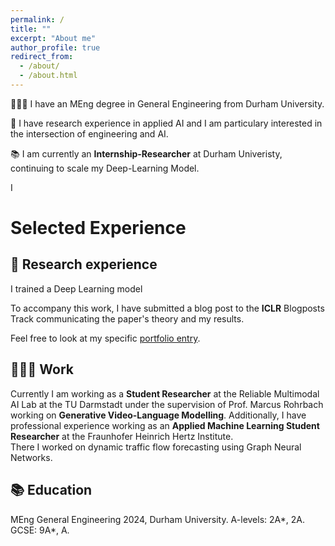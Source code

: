 ```yaml
---
permalink: /
title: ""
excerpt: "About me"
author_profile: true
redirect_from: 
  - /about/
  - /about.html
---
```





👨🏻‍💻 I have an MEng degree in General Engineering from Durham University.

🔬 I have research experience in applied AI and I am particulary interested in the intersection of engineering and AI.

📚 I am currently an **Internship-Researcher** at Durham Univeristy, continuing to scale my Deep-Learning Model.

 I

# Selected Experience

## 📜 Research experience
I trained a Deep Learning model

To accompany this work, I have submitted a blog post to the **ICLR** Blogposts Track communicating the paper's theory and my results.

Feel free to look at my specific [portfolio entry](https://sudo-boris.github.io/portfolio/RCPPO/).

## 👨🏻‍🔬 Work
Currently I am working as a **Student Researcher** at the Reliable Multimodal AI Lab at the TU Darmstadt under the supervision of Prof. Marcus Rohrbach working on **Generative Video-Language Modelling**.
Additionally, I have professional experience working as an **Applied Machine Learning Student Researcher** at the Fraunhofer Heinrich Hertz Institute. \
There I worked on dynamic traffic flow forecasting using Graph Neural Networks.

## 📚 Education
MEng General Engineering 2024, Durham University.
A-levels: 2A*, 2A.
GCSE: 9A*, A.








